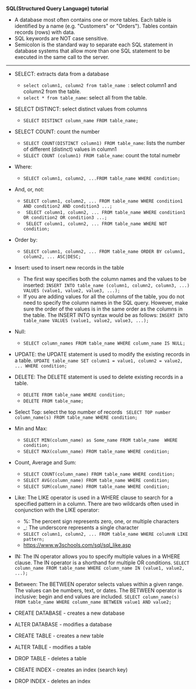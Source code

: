 **SQL(Structured Query Language) tutorial**

- A database most often contains one or more tables. Each table is identified by a name (e.g. "Customers" or "Orders"). Tables contain records (rows) with data.
- SQL keywords are NOT case sensitive. 
- Semicolon is the standard way to separate each SQL statement in database systems that allow more than one SQL statement to be executed in the same call to the server.


*****************************************************
- SELECT: extracts data from a database
  - ``select column1, column2 from table_name ``: select column1 and column2 from the table. 
  - ``select * from table_name``: select all from the table. 

- SELECT DISTINCT: select distinct values from columns
   - ``SELECT DISTINCT column_name FROM table_name;``

- SELECT COUNT: count the number 
  - ``SELECT COUNT(DISTINCT column1) FROM table_name``: lists the number of different (distinct) values in column1
  - ``SELECT COUNT (column1) FROM table_name``: count the total numebr

- Where: 
  - ``SELECT column1, column2, ...FROM table_name WHERE condition;``

- And, or, not: 
  - ``SELECT column1, column2, ... FROM table_name WHERE condition1 AND condition2 AND condition3 ...;``
  - `` SELECT column1, column2, ... FROM table_name WHERE condition1 OR condition2 OR condition3 ...;``
  - `` SELECT column1, column2, ... FROM table_name WHERE NOT condition;``  
  
- Order by:
  - ``SELECT column1, column2, ... FROM table_name ORDER BY column1, column2, ... ASC|DESC;``

- Insert: used to insert new records in the table 
  - The first way specifies both the column names and the values to be inserted:
   `` INSERT INTO table_name (column1, column2, column3, ...)
      VALUES (value1, value2, value3, ...);
   ``   
   - If you are adding values for all the columns of the table, you do not need to specify the column names in the SQL query. However, make sure the order of the values is in the same order as the columns in the table. The INSERT INTO syntax would be as follows:
  `` INSERT INTO table_name
     VALUES (value1, value2, value3, ...);  
  ``
  
- Null: 
  - ``SELECT column_names FROM table_name WHERE column_name IS NULL; ``
  
  
- UPDATE: the UPDATE statement is used to modify the existing records in a table.
  ``UPDATE table_name SET column1 = value1, column2 = value2, ... WHERE condition;``

- DELETE: The DELETE statement is used to delete existing records in a table.
  - ``DELETE FROM table_name WHERE condition;``
  - ``DELETE FROM table_name;``

- Select Top: select the top number of records 
   `` SELECT TOP number column_name(s) FROM table_name WHERE condition;``

- Min and Max: 
  - ``SELECT MIN(column_name) as Some_name FROM table_name  WHERE condition;``
  - ``SELECT MAX(column_name) FROM table_name WHERE condition;``

- Count, Average and Sum:
  - ``SELECT COUNT(column_name) FROM table_name WHERE condition;``
  - ``SELECT AVG(column_name) FROM table_name WHERE condition;``
  - ``SELECT SUM(column_name) FROM table_name WHERE condition;``
  
  
- Like: The LIKE operator is used in a WHERE clause to search for a specified pattern in a column. There are two wildcards often used in conjunction with the LIKE operator:
  - %: The percent sign represents zero, one, or multiple characters
  - _: The underscore represents a single character
  - ``SELECT column1, column2, ... FROM table_name WHERE columnN LIKE pattern;`` 
  - https://www.w3schools.com/sql/sql_like.asp


- IN: The IN operator allows you to specify multiple values in a WHERE clause. The IN operator is a shorthand for multiple OR conditions.
  ``SELECT column_name FROM table_name WHERE column_name IN (value1, value2, ...);``


- Between: The BETWEEN operator selects values within a given range. The values can be numbers, text, or dates. The BETWEEN operator is inclusive: begin and end values are included. 
  ``SELECT column_name(s) FROM table_name WHERE column_name BETWEEN value1 AND value2;``
  
- CREATE DATABASE - creates a new database

- ALTER DATABASE - modifies a database

- CREATE TABLE - creates a new table

- ALTER TABLE - modifies a table

- DROP TABLE - deletes a table

- CREATE INDEX - creates an index (search key)

- DROP INDEX - deletes an index



